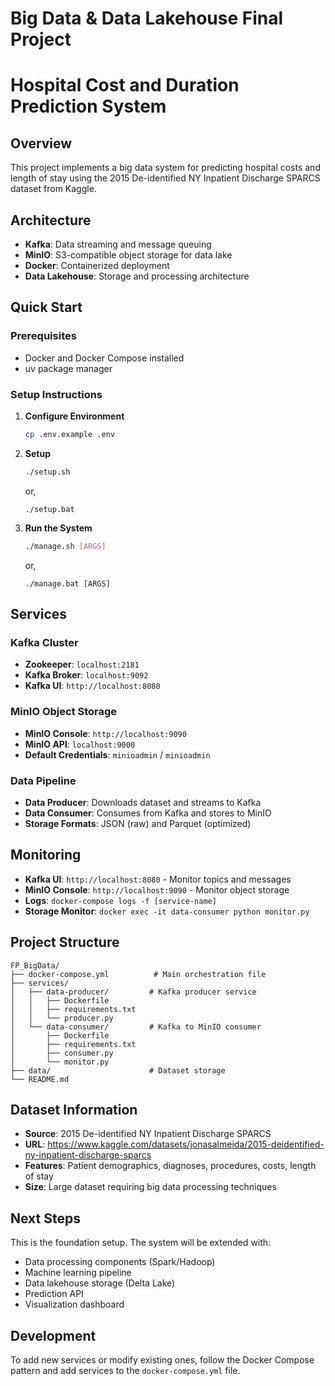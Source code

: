 # Big Data & Data Lakehouse Final Project
# Hospital Cost and Duration Prediction System

## Overview
This project implements a big data system for predicting hospital costs and length of stay using the 2015 De-identified NY Inpatient Discharge SPARCS dataset from Kaggle.

## Architecture
- **Kafka**: Data streaming and message queuing
- **MinIO**: S3-compatible object storage for data lake
- **Docker**: Containerized deployment
- **Data Lakehouse**: Storage and processing architecture

## Quick Start

### Prerequisites
- Docker and Docker Compose installed
- uv package manager

### Setup Instructions

1. **Configure Environment**
   ```bash
   cp .env.example .env
   ```

2. **Setup**
   ```bash
   ./setup.sh
   ```

   or,

   ```
   ./setup.bat
   ```

3. **Run the System**
   ```bash
   ./manage.sh [ARGS]
   ```

   or,

   ```
   ./manage.bat [ARGS]
   ```

## Services

### Kafka Cluster
- **Zookeeper**: `localhost:2181`
- **Kafka Broker**: `localhost:9092`
- **Kafka UI**: `http://localhost:8080`

### MinIO Object Storage
- **MinIO Console**: `http://localhost:9090`
- **MinIO API**: `localhost:9000`
- **Default Credentials**: `minioadmin` / `minioadmin`

### Data Pipeline
- **Data Producer**: Downloads dataset and streams to Kafka
- **Data Consumer**: Consumes from Kafka and stores to MinIO
- **Storage Formats**: JSON (raw) and Parquet (optimized)

## Monitoring
- **Kafka UI**: `http://localhost:8080` - Monitor topics and messages
- **MinIO Console**: `http://localhost:9090` - Monitor object storage
- **Logs**: `docker-compose logs -f [service-name]`
- **Storage Monitor**: `docker exec -it data-consumer python monitor.py`

## Project Structure
```
FP_BigData/
├── docker-compose.yml          # Main orchestration file
├── services/
│   ├── data-producer/         # Kafka producer service
│   │   ├── Dockerfile
│   │   ├── requirements.txt
│   │   └── producer.py
│   └── data-consumer/         # Kafka to MinIO consumer
│       ├── Dockerfile
│       ├── requirements.txt
│       ├── consumer.py
│       └── monitor.py
├── data/                      # Dataset storage
└── README.md
```

## Dataset Information
- **Source**: 2015 De-identified NY Inpatient Discharge SPARCS
- **URL**: https://www.kaggle.com/datasets/jonasalmeida/2015-deidentified-ny-inpatient-discharge-sparcs
- **Features**: Patient demographics, diagnoses, procedures, costs, length of stay
- **Size**: Large dataset requiring big data processing techniques

## Next Steps
This is the foundation setup. The system will be extended with:
- Data processing components (Spark/Hadoop)
- Machine learning pipeline
- Data lakehouse storage (Delta Lake)
- Prediction API
- Visualization dashboard

## Development
To add new services or modify existing ones, follow the Docker Compose pattern and add services to the `docker-compose.yml` file.
